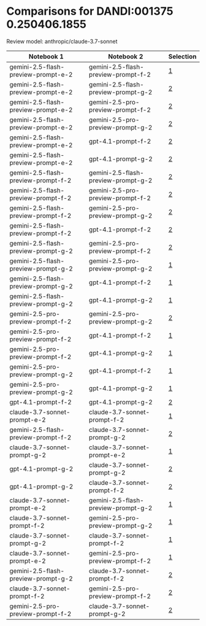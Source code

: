 # Comparisons for DANDI:001375 0.250406.1855

Review model: anthropic/claude-3.7-sonnet

| Notebook 1 | Notebook 2 | Selection |
|------------|------------|----------|
| gemini-2.5-flash-preview-prompt-e-2 | gemini-2.5-flash-preview-prompt-f-2 | [1](gemini-2.5-flash-preview-prompt-e-2/comparisons/gemini-2.5-flash-preview-prompt-f-2/comparison_thinking.md) |
| gemini-2.5-flash-preview-prompt-e-2 | gemini-2.5-flash-preview-prompt-g-2 | [2](gemini-2.5-flash-preview-prompt-e-2/comparisons/gemini-2.5-flash-preview-prompt-g-2/comparison_thinking.md) |
| gemini-2.5-flash-preview-prompt-e-2 | gemini-2.5-pro-preview-prompt-f-2 | [2](gemini-2.5-flash-preview-prompt-e-2/comparisons/gemini-2.5-pro-preview-prompt-f-2/comparison_thinking.md) |
| gemini-2.5-flash-preview-prompt-e-2 | gemini-2.5-pro-preview-prompt-g-2 | [2](gemini-2.5-flash-preview-prompt-e-2/comparisons/gemini-2.5-pro-preview-prompt-g-2/comparison_thinking.md) |
| gemini-2.5-flash-preview-prompt-e-2 | gpt-4.1-prompt-f-2 | [2](gemini-2.5-flash-preview-prompt-e-2/comparisons/gpt-4.1-prompt-f-2/comparison_thinking.md) |
| gemini-2.5-flash-preview-prompt-e-2 | gpt-4.1-prompt-g-2 | [2](gemini-2.5-flash-preview-prompt-e-2/comparisons/gpt-4.1-prompt-g-2/comparison_thinking.md) |
| gemini-2.5-flash-preview-prompt-f-2 | gemini-2.5-flash-preview-prompt-g-2 | [2](gemini-2.5-flash-preview-prompt-f-2/comparisons/gemini-2.5-flash-preview-prompt-g-2/comparison_thinking.md) |
| gemini-2.5-flash-preview-prompt-f-2 | gemini-2.5-pro-preview-prompt-f-2 | [2](gemini-2.5-flash-preview-prompt-f-2/comparisons/gemini-2.5-pro-preview-prompt-f-2/comparison_thinking.md) |
| gemini-2.5-flash-preview-prompt-f-2 | gemini-2.5-pro-preview-prompt-g-2 | [2](gemini-2.5-flash-preview-prompt-f-2/comparisons/gemini-2.5-pro-preview-prompt-g-2/comparison_thinking.md) |
| gemini-2.5-flash-preview-prompt-f-2 | gpt-4.1-prompt-f-2 | [2](gemini-2.5-flash-preview-prompt-f-2/comparisons/gpt-4.1-prompt-f-2/comparison_thinking.md) |
| gemini-2.5-flash-preview-prompt-g-2 | gemini-2.5-pro-preview-prompt-f-2 | [2](gemini-2.5-flash-preview-prompt-g-2/comparisons/gemini-2.5-pro-preview-prompt-f-2/comparison_thinking.md) |
| gemini-2.5-flash-preview-prompt-g-2 | gemini-2.5-pro-preview-prompt-g-2 | [1](gemini-2.5-flash-preview-prompt-g-2/comparisons/gemini-2.5-pro-preview-prompt-g-2/comparison_thinking.md) |
| gemini-2.5-flash-preview-prompt-g-2 | gpt-4.1-prompt-f-2 | [1](gemini-2.5-flash-preview-prompt-g-2/comparisons/gpt-4.1-prompt-f-2/comparison_thinking.md) |
| gemini-2.5-flash-preview-prompt-g-2 | gpt-4.1-prompt-g-2 | [1](gemini-2.5-flash-preview-prompt-g-2/comparisons/gpt-4.1-prompt-g-2/comparison_thinking.md) |
| gemini-2.5-pro-preview-prompt-f-2 | gemini-2.5-pro-preview-prompt-g-2 | [2](gemini-2.5-pro-preview-prompt-f-2/comparisons/gemini-2.5-pro-preview-prompt-g-2/comparison_thinking.md) |
| gemini-2.5-pro-preview-prompt-f-2 | gpt-4.1-prompt-f-2 | [1](gemini-2.5-pro-preview-prompt-f-2/comparisons/gpt-4.1-prompt-f-2/comparison_thinking.md) |
| gemini-2.5-pro-preview-prompt-f-2 | gpt-4.1-prompt-g-2 | [1](gemini-2.5-pro-preview-prompt-f-2/comparisons/gpt-4.1-prompt-g-2/comparison_thinking.md) |
| gemini-2.5-pro-preview-prompt-g-2 | gpt-4.1-prompt-f-2 | [1](gemini-2.5-pro-preview-prompt-g-2/comparisons/gpt-4.1-prompt-f-2/comparison_thinking.md) |
| gemini-2.5-pro-preview-prompt-g-2 | gpt-4.1-prompt-g-2 | [1](gemini-2.5-pro-preview-prompt-g-2/comparisons/gpt-4.1-prompt-g-2/comparison_thinking.md) |
| gpt-4.1-prompt-f-2 | gpt-4.1-prompt-g-2 | [2](gpt-4.1-prompt-f-2/comparisons/gpt-4.1-prompt-g-2/comparison_thinking.md) |
| claude-3.7-sonnet-prompt-e-2 | claude-3.7-sonnet-prompt-f-2 | [1](claude-3.7-sonnet-prompt-e-2/comparisons/claude-3.7-sonnet-prompt-f-2/comparison_thinking.md) |
| gemini-2.5-flash-preview-prompt-f-2 | claude-3.7-sonnet-prompt-g-2 | [2](gemini-2.5-flash-preview-prompt-f-2/comparisons/claude-3.7-sonnet-prompt-g-2/comparison_thinking.md) |
| claude-3.7-sonnet-prompt-g-2 | claude-3.7-sonnet-prompt-e-2 | [1](claude-3.7-sonnet-prompt-g-2/comparisons/claude-3.7-sonnet-prompt-e-2/comparison_thinking.md) |
| gpt-4.1-prompt-g-2 | claude-3.7-sonnet-prompt-g-2 | [2](gpt-4.1-prompt-g-2/comparisons/claude-3.7-sonnet-prompt-g-2/comparison_thinking.md) |
| gpt-4.1-prompt-g-2 | claude-3.7-sonnet-prompt-f-2 | [2](gpt-4.1-prompt-g-2/comparisons/claude-3.7-sonnet-prompt-f-2/comparison_thinking.md) |
| claude-3.7-sonnet-prompt-e-2 | gemini-2.5-flash-preview-prompt-g-2 | [1](claude-3.7-sonnet-prompt-e-2/comparisons/gemini-2.5-flash-preview-prompt-g-2/comparison_thinking.md) |
| claude-3.7-sonnet-prompt-f-2 | gemini-2.5-pro-preview-prompt-g-2 | [1](claude-3.7-sonnet-prompt-f-2/comparisons/gemini-2.5-pro-preview-prompt-g-2/comparison_thinking.md) |
| claude-3.7-sonnet-prompt-g-2 | claude-3.7-sonnet-prompt-f-2 | [1](claude-3.7-sonnet-prompt-g-2/comparisons/claude-3.7-sonnet-prompt-f-2/comparison_thinking.md) |
| claude-3.7-sonnet-prompt-e-2 | gemini-2.5-pro-preview-prompt-f-2 | [1](claude-3.7-sonnet-prompt-e-2/comparisons/gemini-2.5-pro-preview-prompt-f-2/comparison_thinking.md) |
| gemini-2.5-flash-preview-prompt-g-2 | claude-3.7-sonnet-prompt-f-2 | [2](gemini-2.5-flash-preview-prompt-g-2/comparisons/claude-3.7-sonnet-prompt-f-2/comparison_thinking.md) |
| claude-3.7-sonnet-prompt-f-2 | gemini-2.5-pro-preview-prompt-f-2 | [2](claude-3.7-sonnet-prompt-f-2/comparisons/gemini-2.5-pro-preview-prompt-f-2/comparison_thinking.md) |
| gemini-2.5-pro-preview-prompt-f-2 | claude-3.7-sonnet-prompt-g-2 | [2](gemini-2.5-pro-preview-prompt-f-2/comparisons/claude-3.7-sonnet-prompt-g-2/comparison_thinking.md) |
